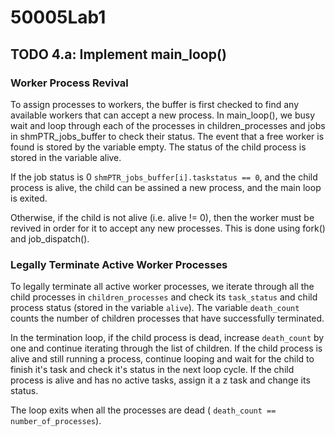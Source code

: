 # 50005Lab1
## TODO 4.a: Implement main_loop()

### Worker Process Revival
To assign processes to workers, the buffer is first checked to find any available workers that can accept a new process.
In main_loop(), we busy wait and loop through each of the processes in children_processes and jobs in shmPTR_jobs_buffer to check their status.
The event that a free worker is found is stored by the variable empty. The status of the child process is stored in the variable alive.

If the job status is 0 `shmPTR_jobs_buffer[i].taskstatus == 0`, and the child process is alive, the child can be assined a new process, and the main loop is exited. 

Otherwise, if the child is not alive (i.e. alive != 0), then the worker must be revived in order for it to accept any new processes. This is done using fork() and job_dispatch().




### Legally Terminate Active Worker Processes
To legally terminate all active worker processes, we iterate through all the child processes in `children_processes` and check its `task_status` and child process status (stored in the variable `alive`). The variable `death_count` counts the number of children processes that have successfully terminated. 

In the termination loop, if the child process is dead, increase `death_count` by one and continue iterating through the list of children. If the child process is alive and still running a process, continue looping and wait for the child to finish it's task and check it's status in the next loop cycle. If the child process is alive and has no active tasks, assign it a z task and change its status.

The loop exits when all the processes are dead ( `death_count == number_of_processes`).